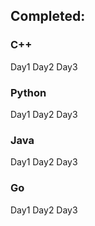 ## Completed:
### C++ 
Day1
Day2
Day3
### Python
Day1
Day2
Day3
### Java
Day1
Day2
Day3
### Go
Day1
Day2
Day3

